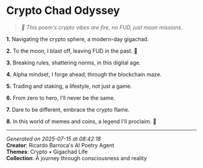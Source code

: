 # Crypto Chad Odyssey

> *🤑 This poem's crypto vibes are fire, no FUD, just moon missions.*

**1.** Navigating the crypto sphere, a modern-day gigachad.


**2.** To the moon, I blast off, leaving FUD in the past. 🚀


**3.** Breaking rules, shattering norms, in this digital age.


**4.** Alpha mindset, I forge ahead, through the blockchain maze.


**5.** Trading and staking, a lifestyle, not just a game.


**6.** From zero to hero, I'll never be the same.


**7.** Dare to be different, embrace the crypto flame.


**8.** In this world of memes and coins, a legend I'll proclaim. 🦄



---

*Generated on 2025-07-15 at 08:42:18*  
**Creator**: Ricardo Barroca's AI Poetry Agent  
**Themes**: Crypto • Gigachad Life  
**Collection**: A journey through consciousness and reality
